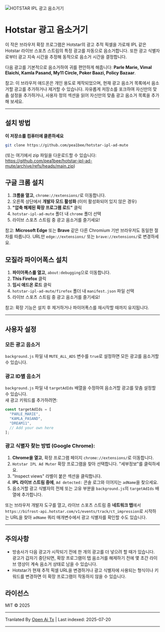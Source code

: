 ![HOTSTAR IPL 광고 음소거기](https://raw.githubusercontent.com/pea1bee/hotstar-ipl-ad-mute/main/chrome/128.png?raw=true) 
# Hotstar 광고 음소거기

이 작은 브라우저 확장 프로그램은 Hotstar의 광고 추적 픽셀을 가로채 IPL 같은 Hotstar 라이브 스포츠 스트림의 특정 광고를 자동으로 음소거합니다. 또한 광고 식별자로부터 광고 지속 시간을 추정해 동적으로 음소거 시간을 결정합니다.

다음 광고를 기본적으로 음소거하여 귀를 편안하게 해줍니다: **Parle Marie, Vimal Elaichi, Kamla Pasand, My11 Circle, Poker Baazi, Policy Bazaar**.

참고: 이 브라우저 애드온은 개인 용도로 제작되었으며, 현재 광고 음소거 목록에서 음소거할 광고를 추가하거나 제거할 수 있습니다. 자유롭게 저장소를 포크하여 자신만의 맞춤 설정을 추가하거나, 사용자 정의 섹션을 읽어 자신만의 맞춤 광고 음소거 목록을 추가해 보세요.

---

## 설치 방법

 **이 저장소를 컴퓨터에 클론하세요** 

   ```bash
   git clone https://github.com/pea1bee/hotstar-ipl-ad-mute
   ```
   (또는 여기에서 zip 파일을 다운로드할 수 있습니다: https://github.com/pea1bee/hotstar-ipl-ad-mute/archive/refs/heads/main.zip)

## 구글 크롬 설치

1. **크롬을 열고**, `chrome://extensions/`로 이동합니다.
2. 오른쪽 상단에서 **개발자 모드 활성화** (이미 활성화되어 있지 않은 경우)
3. **"압축 해제된 확장 프로그램 로드"** 클릭
4. `hotstar-ipl-ad-mute` 폴더 내 `chrome` 폴더 선택
5. 라이브 스포츠 스트림 중 광고 음소거를 즐기세요!

참고: **Microsoft Edge** 또는 **Brave** 같은 다른 Chromium 기반 브라우저도 동일한 절차를 따릅니다. URL만 `edge://extensions/` 또는 `brave://extensions/`로 변경하세요.

## 모질라 파이어폭스 설치
1. **파이어폭스를 열고**, `about:debugging`으로 이동합니다.
2. **This Firefox** 클릭
3. **임시 애드온 로드** 클릭
4. `hotstar-ipl-ad-mute/firefox` 폴더 내 `manifest.json` 파일 선택
5. 라이브 스포츠 스트림 중 광고 음소거를 즐기세요!

참고: 확장 기능은 설치 후 제거하거나 파이어폭스를 재시작할 때까지 유지됩니다.

---

## 사용자 설정


### 모든 광고 음소거
`background.js` 파일 내 `MUTE_ALL_ADS` 변수를 `true`로 설정하면 모든 광고를 음소거할 수 있습니다.

### 광고 ID별 음소거
`background.js` 파일 내 `targetAdIds` 배열을 수정하여 음소거할 광고를 맞춤 설정할 수 있습니다.  
새 광고 키워드를 추가하려면:


```js
const targetAdIds = [
  "PARLE_MARIE",
  "KAMLA_PASAND",
  "DREAM11",
  // Add your own here
];
```
### 광고 식별자 찾는 방법 (Google Chrome):
1. **Chrome을 열고**, 확장 프로그램 페이지 `chrome://extensions/`로 이동합니다.
2. `Hotstar IPL Ad Muter` 확장 프로그램을 찾아 선택합니다. "세부정보"를 클릭하세요.
3. "Inspect views" 라벨이 붙은 섹션을 클릭합니다.
4. **IPL 라이브 스트림 중에**, `Ad detected:` 콘솔 로그와 이어지는 `adName`을 찾으세요.
5. 음소거할 광고 식별자의 전체 또는 고유 부분을 `background.js`의 `targetAdIds` 배열에 추가합니다.

또는 브라우저 개발자 도구를 열고, 라이브 스포츠 스트림 중 **네트워크 탭**에서 `https://bifrost-api.hotstar.com/v1/events/track/ct_impression`로 시작하는 URL을 찾아 `adName` 쿼리 매개변수에서 광고 식별자를 확인할 수도 있습니다.

---


## 주의사항
- 방송사가 다음 광고가 시작되기 전에 한 개의 광고를 더 넣으려 할 때가 있습니다. 광고가 갑자기 중단되면, 확장 프로그램이 탭 음소거를 해제하기 전에 몇 초간 라이브 영상이 계속 음소거 상태로 남을 수 있습니다.
- Hotstar가 현재 추적 픽셀 URL을 변경하거나 광고 식별자에 사용되는 형식이나 키워드를 변경하면 이 확장 프로그램이 작동하지 않을 수 있습니다.

## 라이선스

MIT © 2025



---

Tranlated By [Open Ai Tx](https://github.com/OpenAiTx/OpenAiTx) | Last indexed: 2025-07-20

---